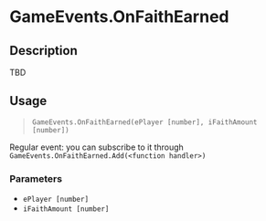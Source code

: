 # GameEvents.OnFaithEarned
## Description
TBD

## Usage
> `GameEvents.OnFaithEarned(ePlayer [number], iFaithAmount [number])`

Regular event: you can subscribe to it through `GameEvents.OnFaithEarned.Add(<function handler>)`

### Parameters
- `ePlayer [number]`
- `iFaithAmount [number]`